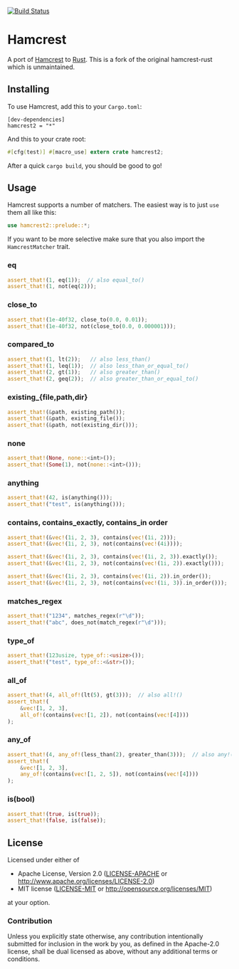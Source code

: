 [![Build Status](https://travis-ci.org/Valloric/hamcrest2-rust.svg?branch=master)](https://travis-ci.org/Valloric/hamcrest2-rust)

# Hamcrest

A port of [Hamcrest](http://hamcrest.org/) to [Rust](http://rust-lang.org).
This is a fork of the original hamcrest-rust which is unmaintained.

## Installing

To use Hamcrest, add this to your `Cargo.toml`:

```
[dev-dependencies]
hamcrest2 = "*"
```

And this to your crate root:

``` rust
#[cfg(test)] #[macro_use] extern crate hamcrest2;
```

After a quick `cargo build`, you should be good to go!

## Usage

Hamcrest supports a number of matchers. The easiest way is to just `use` them all like this:

``` rust
use hamcrest2::prelude::*;
```

If you want to be more selective make sure that you also import the `HamcrestMatcher` trait.

### eq

``` rust
assert_that!(1, eq(1));  // also equal_to()
assert_that!(1, not(eq(2)));
```

### close\_to

``` rust
assert_that!(1e-40f32, close_to(0.0, 0.01));
assert_that!(1e-40f32, not(close_to(0.0, 0.000001)));
```

### compared\_to

``` rust
assert_that!(1, lt(2));   // also less_than()
assert_that!(1, leq(1));  // also less_than_or_equal_to()
assert_that!(2, gt(1));   // also greater_than()
assert_that!(2, geq(2));  // also greater_than_or_equal_to()
```

### existing\_{file,path,dir}

``` rust
assert_that!(&path, existing_path());
assert_that!(&path, existing_file());
assert_that!(&path, not(existing_dir()));
```

### none

``` rust
assert_that!(None, none::<int>());
assert_that!(Some(1), not(none::<int>()));
```

### anything

``` rust
assert_that!(42, is(anything()));
assert_that!("test", is(anything()));
```

### contains, contains\_exactly, contains\_in order

``` rust
assert_that!(&vec!(1i, 2, 3), contains(vec!(1i, 2)));
assert_that!(&vec!(1i, 2, 3), not(contains(vec!(4i))));

assert_that!(&vec!(1i, 2, 3), contains(vec!(1i, 2, 3)).exactly());
assert_that!(&vec!(1i, 2, 3), not(contains(vec!(1i, 2)).exactly()));

assert_that!(&vec!(1i, 2, 3), contains(vec!(1i, 2)).in_order());
assert_that!(&vec!(1i, 2, 3), not(contains(vec!(1i, 3)).in_order()));
```

### matches_regex

``` rust
assert_that!("1234", matches_regex(r"\d"));
assert_that!("abc", does_not(match_regex(r"\d")));
```

### type_of

``` rust
assert_that!(123usize, type_of::<usize>());
assert_that!("test", type_of::<&str>());
```

### all_of

``` rust
assert_that!(4, all_of!(lt(5), gt(3)));  // also all!()
assert_that!(
    &vec![1, 2, 3],
    all_of!(contains(vec![1, 2]), not(contains(vec![4])))
);
```

### any_of

``` rust
assert_that!(4, any_of!(less_than(2), greater_than(3)));  // also any!()
assert_that!(
    &vec![1, 2, 3],
    any_of!(contains(vec![1, 2, 5]), not(contains(vec![4])))
);
```

### is(bool)

``` rust
assert_that!(true, is(true));
assert_that!(false, is(false));
```

## License

Licensed under either of

 * Apache License, Version 2.0 ([LICENSE-APACHE](LICENSE-APACHE) or
   http://www.apache.org/licenses/LICENSE-2.0)
 * MIT license ([LICENSE-MIT](LICENSE-MIT) or http://opensource.org/licenses/MIT)

at your option.

### Contribution

Unless you explicitly state otherwise, any contribution intentionally submitted for inclusion in the
work by you, as defined in the Apache-2.0 license, shall be dual licensed as above, without any
additional terms or conditions.
